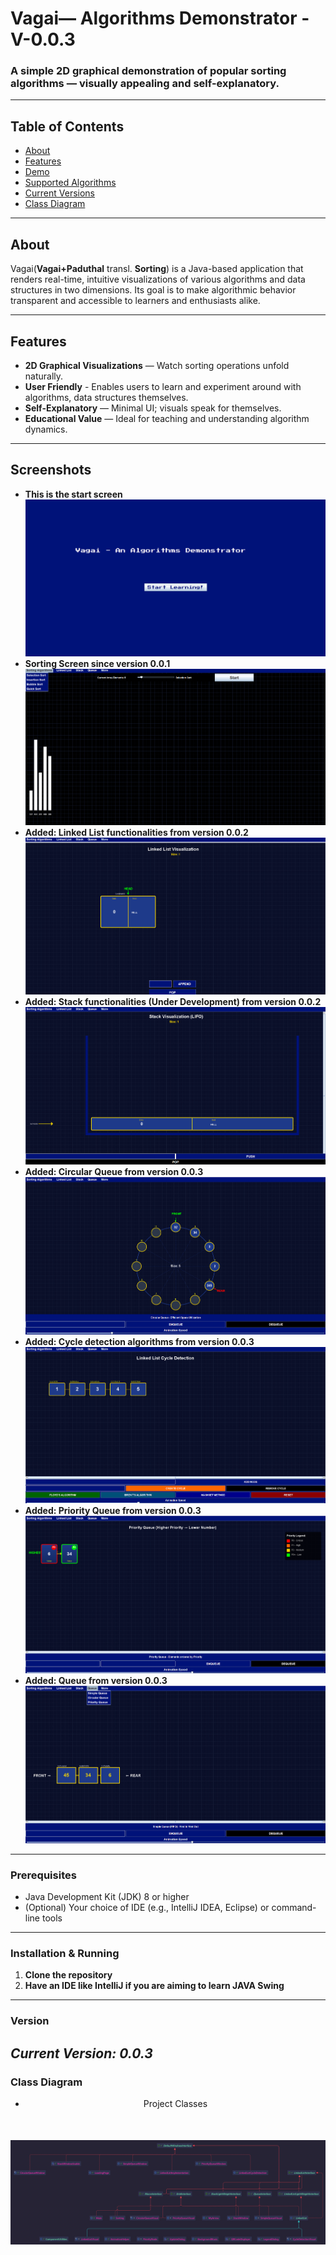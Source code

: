 # Vagai— Algorithms Demonstrator - V-0.0.3

### A simple 2D graphical demonstration of popular sorting algorithms — visually appealing and self-explanatory.

---

##  Table of Contents
- [About](#about)
- [Features](#features)
- [Demo](#screenshots)
- [Supported Algorithms](#supported-algorithms)
- [Current Versions](#version)
- [Class Diagram](#class-diagram)
---

## About
Vagai(**Vagai+Paduthal** transl. **Sorting**) is a Java-based application that renders real-time, intuitive visualizations of various algorithms and data structures in two dimensions. Its goal is to make algorithmic behavior transparent and accessible to learners and enthusiasts alike.

---
## Features
- **2D Graphical Visualizations** — Watch sorting operations unfold naturally.
- **User Friendly** - Enables users to learn and experiment around with algorithms, data structures themselves.
- **Self-Explanatory** — Minimal UI; visuals speak for themselves.
- **Educational Value** — Ideal for teaching and understanding algorithm dynamics.
---
## Screenshots
- **This is the start screen**
<img src="ReadmeImages/WelcomePage.png"></img>
- **Sorting Screen since version 0.0.1**
<img src="ReadmeImages/Demonstration/SortingDemo.png"></img>
- **Added: Linked List functionalities from version 0.0.2**
<img src="ReadmeImages/Demonstration/LinkedListDemo.png"></img>
- **Added: Stack functionalities (Under Development) from version 0.0.2**
<img src="ReadmeImages/Demonstration/StackDemo.png"></img>
- **Added: Circular Queue from version 0.0.3**
<img src="ReadmeImages/Demonstration/CircularQueueDemo.png"></img>
- **Added: Cycle detection algorithms from version 0.0.3**
<img src="ReadmeImages/Demonstration/CycleDetectionDemo.png"></img>
- **Added: Priority Queue from version 0.0.3**
<img src="ReadmeImages/Demonstration/PriorityQueueDemo.png"></img>
- **Added: Queue from version 0.0.3** 
<img src="ReadmeImages/Demonstration/QueueDemo.png"></img>
---
### Prerequisites
- Java Development Kit (JDK) 8 or higher
- (Optional) Your choice of IDE (e.g., IntelliJ IDEA, Eclipse) or command-line tools
---
### Installation & Running
1. **Clone the repository**  
2. **Have an IDE like IntelliJ if you are aiming to learn JAVA Swing**
---
### Version
***Current Version: 0.0.3***
---
### Class Diagram
- <div style="text-align: center; margin-bottom: 50px;">Project Classes</div>
<img src="ReadmeImages/classDiagram.png"></img>

